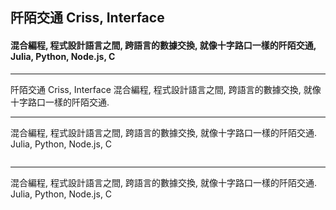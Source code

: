 ## 阡陌交通 Criss, Interface
#### 混合編程, 程式設計語言之間, 跨語言的數據交換, 就像十字路口一樣的阡陌交通, Julia, Python, Node.js, C
---
<p word-wrap: break-word; word-break: break-all; overflow-x: hidden; overflow-x: hidden;>
阡陌交通 Criss, Interface
混合編程, 程式設計語言之間, 跨語言的數據交換, 就像十字路口一樣的阡陌交通.
</p>

---

混合編程, 程式設計語言之間, 跨語言的數據交換, 就像十字路口一樣的阡陌交通.
Julia, Python, Node.js, C

![]()

---

混合編程, 程式設計語言之間, 跨語言的數據交換, 就像十字路口一樣的阡陌交通.
Julia, Python, Node.js, C

![]()
